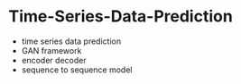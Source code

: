 # Time-Series-Data-Prediction
- time series data prediction
- GAN framework
- encoder decoder
- sequence to sequence model
